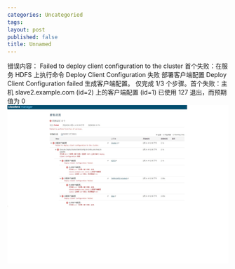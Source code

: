 ```yaml
---
categories: Uncategoried
tags: 
layout: post
published: false
title: Unnamed
---
```

错误内容：
Failed to deploy client configuration to the cluster
首个失败：在服务 HDFS 上执行命令 Deploy Client Configuration 失败
部署客户端配置
Deploy Client Configuration failed
生成客户端配置。
仅完成 1/3 个步骤。首个失败：主机 slave2.example.com (id=2) 上的客户端配置 (id=1) 已使用 127 退出，而预期值为 0
![错误提示-01](/assets/images/162425hsrrvtiyz8c6yjpi.jpg)